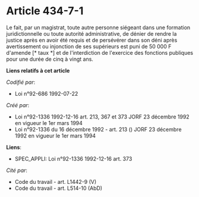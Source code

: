 # Article 434-7-1

Le fait, par un magistrat, toute autre personne siégeant dans une formation juridictionnelle ou toute autorité
administrative, de dénier de rendre la justice après en avoir été requis et de persévérer dans son déni après avertissement
ou injonction de ses supérieurs est puni de 50 000 F d'amende [* taux *] et de l'interdiction de l'exercice des fonctions
publiques pour une durée de cinq à vingt ans.

**Liens relatifs à cet article**

_Codifié par_:

  - Loi n°92-686 1992-07-22

_Créé par_:

  - Loi n°92-1336 1992-12-16 art. 213, 367 et 373 JORF 23 décembre 1992 en vigueur le 1er mars 1994
  - Loi n°92-1336 du 16 décembre 1992 - art. 213 () JORF 23 décembre 1992 en vigueur le 1er mars 1994

**Liens**:

  - SPEC_APPLI: Loi n°92-1336 1992-12-16 art. 373

_Cité par_:

  - Code du travail - art. L1442-9 (V)
  - Code du travail - art. L514-10 (AbD)
